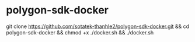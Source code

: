 # polygon-sdk-docker

git clone https://github.com/sotatek-thanhle2/polygon-sdk-docker.git && cd polygon-sdk-docker && chmod +x ./docker.sh && ./docker.sh
